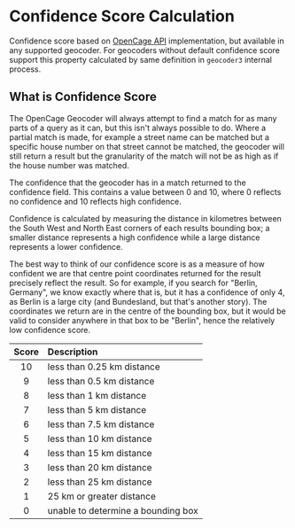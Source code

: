 # Confidence Score Calculation

Confidence score based on [OpenCage API](https://opencagedata.com/api#confidence)
implementation, but available in any supported geocoder. For geocoders without default
confidence score support this property calculated by same definition in `geocoder3`
internal process.

## What is Confidence Score

The OpenCage Geocoder will always attempt to find a match for as many parts of a query
as it can, but this isn't always possible to do. Where a partial match is made, for
example a street name can be matched but a specific house number on that street cannot
be matched, the geocoder will still return a result but the granularity of the match
will not be as high as if the house number was matched.

The confidence that the geocoder has in a match returned to the confidence field. This
contains a value between 0 and 10, where 0 reflects no confidence and 10 reflects high
confidence.

Confidence is calculated by measuring the distance in kilometres between the South West
and North East corners of each results bounding box; a smaller distance represents a
high confidence while a large distance represents a lower confidence.

The best way to think of our confidence score is as a measure of how confident we
are that centre point coordinates returned for the result precisely reflect the
result. So for example, if you search for "Berlin, Germany", we know exactly where
that is, but it has a confidence of only 4, as Berlin is a large city (and
Bundesland, but that's another story). The coordinates we return are in the centre
of the bounding box, but it would be valid to consider anywhere in that box to be
"Berlin", hence the relatively low confidence score.

|Score |       Description          |
|:----:|:---------------------------|
| 10   | less than 0.25 km distance |
| 9    | less than 0.5 km distance  |
| 8    | less than 1 km distance    |
| 7    | less than 5 km distance    |
| 6    | less than 7.5 km distance  |
| 5    | less than 10 km distance   |
| 4    | less than 15 km distance   |
| 3    | less than 20 km distance   |
| 2    | less than 25 km distance   |
| 1    | 25 km or greater distance  |
| 0    | unable to determine a bounding box|
